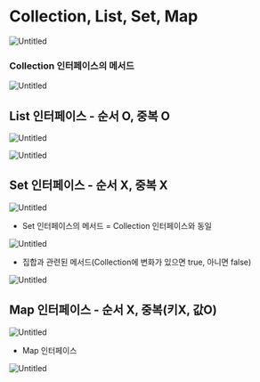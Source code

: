 # Collection, List, Set, Map



![Untitled](https://s3-us-west-2.amazonaws.com/secure.notion-static.com/134c0296-6bbe-4f1c-b006-2810253a8ce6/Untitled.png)

### Collection 인터페이스의 메서드

![Untitled](https://s3-us-west-2.amazonaws.com/secure.notion-static.com/29dfe434-f887-4678-8010-85416142e13f/Untitled.png)

## List 인터페이스 - 순서 O, 중복 O

![Untitled](https://s3-us-west-2.amazonaws.com/secure.notion-static.com/f9e20adc-77b1-4a0a-87c6-25d51daa49c1/Untitled.png)

![Untitled](https://s3-us-west-2.amazonaws.com/secure.notion-static.com/49ac79c1-2d53-4940-ad79-582259b0856c/Untitled.png)

## Set 인터페이스 - 순서 X, 중복 X

![Untitled](https://s3-us-west-2.amazonaws.com/secure.notion-static.com/625cf372-853c-4630-b3e0-8916194a46f8/Untitled.png)

- Set 인터페이스의 메서드 = Collection 인터페이스와 동일

![Untitled](https://s3-us-west-2.amazonaws.com/secure.notion-static.com/12aac2a9-646e-4de3-85c8-e4bc86e9bfc6/Untitled.png)

- 집합과 관련된 메서드(Collection에 변화가 있으면 true, 아니면 false)

![Untitled](https://s3-us-west-2.amazonaws.com/secure.notion-static.com/0f72f7eb-d810-47f9-b557-8eda05bdca71/Untitled.png)

## Map 인터페이스 - 순서 X, 중복(키X, 값O)

![Untitled](https://s3-us-west-2.amazonaws.com/secure.notion-static.com/398b093a-b29c-44af-8764-caeb7f02bc78/Untitled.png)

- Map 인터페이스

![Untitled](https://s3-us-west-2.amazonaws.com/secure.notion-static.com/8e378421-34d0-4501-8aba-e77b0b0cce20/Untitled.png)